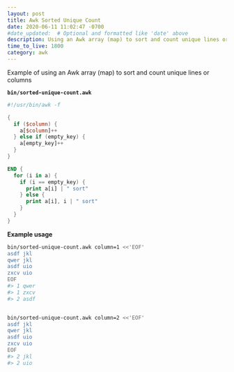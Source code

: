 ```yaml
---
layout: post
title: Awk Sorted Unique Count
date: 2020-06-11 11:02:47 -0700
#date_updated:  # Optional and formatted like 'date' above
description: Using an Awk array (map) to sort and count unique lines or columns
time_to_live: 1800
category: awk
---
```




Example of using an Awk array (map) to sort and count unique lines or columns


**`bin/sorted-unique-count.awk`**


```awk
#!/usr/bin/awk -f

{
  if ($column) {
    a[$column]++
  } else if (empty_key) {
    a[empty_key]++
  }
}

END {
  for (i in a) {
    if (i == empty_key) {
      print a[i] | " sort"
    } else {
      print a[i], i | " sort"
    }
  }
}
```


**Example usage**


```bash
bin/sorted-unique-count.awk column=1 <<'EOF'
asdf jkl
qwer jkl
asdf uio
zxcv uio
EOF
#> 1 qwer
#> 1 zxcv
#> 2 asdf


bin/sorted-unique-count.awk column=2 <<'EOF'
asdf jkl
qwer jkl
asdf uio
zxcv uio
EOF
#> 2 jkl
#> 2 uio
```
